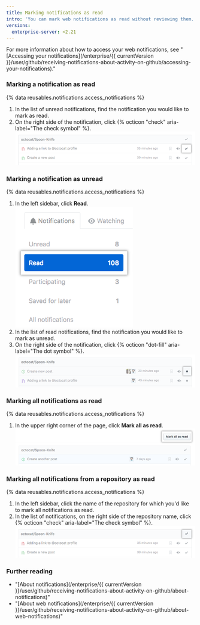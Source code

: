 ```yaml
---
title: Marking notifications as read
intro: 'You can mark web notifications as read without reviewing them. If an update is made to the conversation, you''ll receive a new notification. You can also mark read notifications as unread, so you can easily find them again later.'
versions:
  enterprise-server: <2.21
---
```


For more information about how to access your web notifications, see "[Accessing your notifications](/enterprise/{{ currentVersion }}/user/github/receiving-notifications-about-activity-on-github/accessing-your-notifications)."

### Marking a notification as read

{% data reusables.notifications.access_notifications %}
1. In the list of unread notifications, find the notification you would like to mark as read.
1. On the right side of the notification, click {% octicon "check" aria-label="The check symbol" %}.
![Button to mark a single notification as read](/assets/images/help/notifications/notifications_mark_individual_as_read.png)

### Marking a notification as unread

{% data reusables.notifications.access_notifications %}
1. In the left sidebar, click **Read**.
![All notifications button](/assets/images/help/notifications/sidebar_read_notifications.png)
1. In the list of read notifications, find the notification you would like to mark as unread.
1. On the right side of the notification, click {% octicon "dot-fill" aria-label="The dot symbol" %}.
![Button to mark a notification as read](/assets/images/help/notifications/notifications_mark_individual_as_unread.png)

### Marking all notifications as read

{% data reusables.notifications.access_notifications %}
1. In the upper right corner of the page, click **Mark all as read**.
![Button to mark all notifications as read](/assets/images/help/notifications/notifications_mark_all_as_read.png)

### Marking all notifications from a repository as read

{% data reusables.notifications.access_notifications %}
1. In the left sidebar, click the name of the repository for which you'd like to mark all notifications as read.
1. In the list of notifications, on the right side of the repository name, click {% octicon "check" aria-label="The check symbol" %}.
![Button to mark all notifications from a repository as read](/assets/images/help/notifications/notifications_repositories_mark_all_as_read.png)

### Further reading

- "[About notifications](/enterprise/{{ currentVersion }}/user/github/receiving-notifications-about-activity-on-github/about-notifications)"
- "[About web notifications](/enterprise/{{ currentVersion }}/user/github/receiving-notifications-about-activity-on-github/about-web-notifications)"
